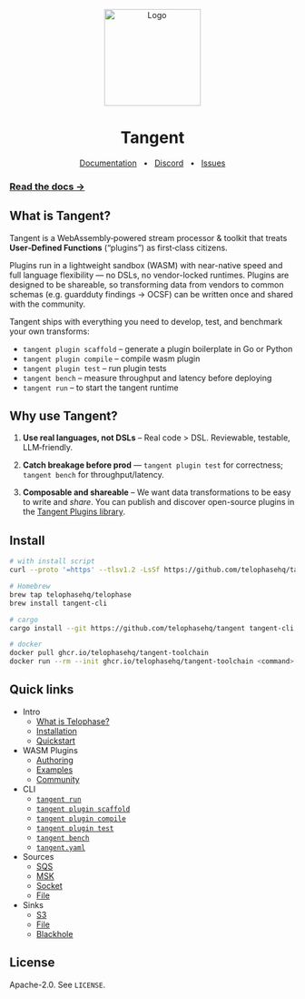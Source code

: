 <p align="center">
  <img src="https://github.com/user-attachments/assets/7da02584-0a4e-4e41-af6d-61cb081029c4" alt="Logo" height=170>
</p>
<h1 align="center">Tangent</h1>
<div align="center">
  <a href="https://docs.telophasehq.com">Documentation</a>
  <span>&nbsp;&nbsp;•&nbsp;&nbsp;</span>
  <a href="https://discord.gg/ZUHB3BRa8c">Discord</a>
  <span>&nbsp;&nbsp;•&nbsp;&nbsp;</span>
  <a href="https://github.com/telophasehq/tangent/issues/new">Issues</a>
</div>

### [Read the docs →](https://docs.telophasehq.com)

## What is Tangent?
Tangent is a WebAssembly‑powered stream processor & toolkit that treats **User‑Defined Functions** (“plugins”) as first‑class citizens.

Plugins run in a lightweight sandbox (WASM) with near-native speed and full language flexibility — no DSLs, no vendor-locked runtimes. Plugins are designed to be shareable, so transforming data from vendors to common schemas (e.g. guardduty findings -> OCSF) can be written once and shared with the community.

Tangent ships with everything you need to develop, test, and benchmark your own transforms:
* `tangent plugin scaffold` – generate a plugin boilerplate in Go or Python
* `tangent plugin compile` – compile wasm plugin
* `tangent plugin test` – run plugin tests
* `tangent bench` – measure throughput and latency before deploying
* `tangent run` – to start the tangent runtime

## Why use Tangent?
1. **Use real languages, not DSLs** – Real code > DSL. Reviewable, testable, LLM‑friendly.

2. **Catch breakage before prod** — `tangent plugin test` for correctness; `tangent bench` for throughput/latency.

3. **Composable and shareable** – We want data transformations to be easy to write and _share_. You can publish and discover open-source plugins in the [Tangent Plugins library](https://github.com/telophasehq/tangent-plugins).

## Install
```bash
# with install script
curl --proto '=https' --tlsv1.2 -LsSf https://github.com/telophasehq/tangent/releases/download/latest/tangent-cli-installer.sh | sh

# Homebrew
brew tap telophasehq/telophase
brew install tangent-cli

# cargo
cargo install --git https://github.com/telophasehq/tangent tangent-cli

# docker
docker pull ghcr.io/telophasehq/tangent-toolchain
docker run --rm --init ghcr.io/telophasehq/tangent-toolchain <command>

```

## Quick links
* Intro
  * [What is Telophase?](https://docs.telophasehq.com/index)
  * [Installation](https://docs.telophasehq.com/installation)
  * [Quickstart](https://docs.telophasehq.com/quickstart)
* WASM Plugins
  * [Authoring](https://docs.telophasehq.com/plugins/authoring)
  * [Examples](https://docs.telophasehq.com/plugins/examples)
  * [Community](https://docs.telophasehq.com/plugins/community)
* CLI
  * [`tangent run`](https://docs.telophasehq.com/cli/run)
  * [`tangent plugin scaffold`](https://docs.telophasehq.com/cli/plugin/scaffold)
  * [`tangent plugin compile`](https://docs.telophasehq.com/cli/plugin/compile)
  * [`tangent plugin test`](https://docs.telophasehq.com/cli/plugin/test)
  * [`tangent bench`](https://docs.telophasehq.com/cli/bench)
  * [`tangent.yaml`](https://docs.telophasehq.com/cli/tangent-yaml)
* Sources
  * [SQS](https://docs.telophasehq.com/sources/sqs)
  * [MSK](https://docs.telophasehq.com/sources/msk)
  * [Socket](https://docs.telophasehq.com/sources/socket)
  * [File](https://docs.telophasehq.com/sources/file)
* Sinks
  * [S3](https://docs.telophasehq.com/sinks/s3)
  * [File](https://docs.telophasehq.com/sinks/file)
  * [Blackhole](https://docs.telophasehq.com/sinks/blackhole)


## License

Apache-2.0. See `LICENSE`.

